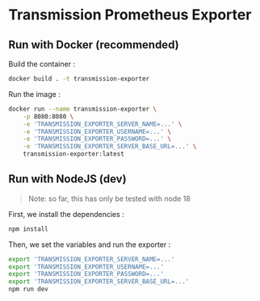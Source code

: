 # Transmission Prometheus Exporter

## Run with Docker (recommended)

Build the container :

```bash
docker build . -t transmission-exporter
```

Run the image :

```bash
docker run --name transmission-exporter \
    -p 8080:8080 \
    -e 'TRANSMISSION_EXPORTER_SERVER_NAME=...' \
    -e 'TRANSMISSION_EXPORTER_USERNAME=...' \
    -e 'TRANSMISSION_EXPORTER_PASSWORD=...' \
    -e 'TRANSMISSION_EXPORTER_SERVER_BASE_URL=...' \
    transmission-exporter:latest
```

## Run with NodeJS (dev)

> Note: so far, this has only be tested with node 18

First, we install the dependencies :

```bash
npm install
```

Then, we set the variables and run the exporter :

```bash
export 'TRANSMISSION_EXPORTER_SERVER_NAME=...'
export 'TRANSMISSION_EXPORTER_USERNAME=...'
export 'TRANSMISSION_EXPORTER_PASSWORD=...'
export 'TRANSMISSION_EXPORTER_SERVER_BASE_URL=...'
npm run dev
```